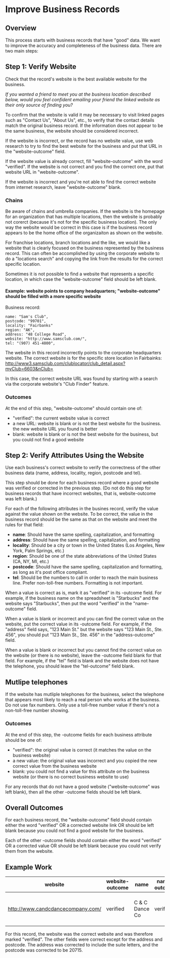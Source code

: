 Improve Business Records
========================

## Overview

This process starts with business records that have "good" data. We want to improve the accuracy and completeness of the business data. There are two main steps:

## Step 1: Verify Website

Check that the record's website is the best available website for the business.

_If you wanted a friend to meet you at the business location described below, would you feel confident emailing your friend the linked website as their only source of finding you?_

To confirm that the website is valid it may be necessary to visit linked pages such as "Contact Us", "About Us", etc., to verify that the contact details match the original business record. If the information does not appear to be the same business, the website should be considered incorrect.

If the website is incorrect, or the record has no website value, use web research to try to find the best website for the business and put that URL in the "website-outcome" field.

If the website value is already correct, fill "website-outcome" with the word "verified". If the website is not correct and you find the correct one, put that website URL in "website-outcome".

If the website is incorrect and you're not able to find the correct website from internet research, leave "website-outcome" blank.

### Chains

Be aware of chains and umbrella companies. If the website is the homepage for an organization that has multiple locations, then the website is probably not corerct (because it's not for the specific business location).
The only way the website would be correct in this case is if the business record appears to be the home office of the organizaiton as shown on the website.

For franchise locations, branch locations and the like, we would like a website that is clearly focused on the business represented by the business record. This can often be accomplished by using the corporate website to do a "locations search" and copying the link from the results for the correct specific location.

Sometimes it is not possible to find a website that represents a specific location, in which case the "website-outcome" field should be left blank.

#### Example: website points to company headquarters; "website-outcome" should be filled with a more specific website

Business record:
```
name: "Sam's Club",
postcode: "99701",
locality: "Fairbanks"
region: "AK",
address: "48 College Road",
website: "http://www.samsclub.com/",
tel: "(907) 451-4800",
```

The website in this record incorrectly points to the corporate headquarters website. The correct website is for the specific store location in Fairbainks:
http://www3.samsclub.com/clublocator/club_detail.aspx?myClub=6603&nClub=

In this case, the correct website URL was found by starting with a search via the corporate website's "Club Finder" feature.

### Outcomes

At the end of this step, "website-outcome" should contain one of:
* "verified": the current website value is correct
* a new URL: website is blank or is not the best website for the business. the new website URL you found is better
* blank: website is blank or is not the best website for the business, but you could not find a good website

## Step 2: Verify Attributes Using the Website

Use each business's correct website to verify the correctness of the other business data (name, address, locality, region, postcode and tel).

This step should be done for each business record where a good website was verified or corrected in the previous step. (Do not do this step for business records that have incorrect websites, that is, website-outcome was left blank.)

For each of the following attributes in the busines record, verify the value against the value shown on the website. To be correct, the value in the business record should be the same as that on the website and meet the rules for that field:

* **name**: Should have the same spelling, capitalization, and formatting
* **address**: Should have the same spelling, capitalization, and formatting
* **locality**: Should be a city or town in the United States (Los Angeles, New York, Palm Springs, etc.)
* **region**: Should be one of the state abbreviations of the United States (CA, NY, MI, etc.)
* **postcode**: Should have the same spelling, capitalization and formatting, as long as it's post office compliant.
* **tel**: Should be the numbers to call in order to reach the main business line. Prefer non-toll-free numbers. Formatting is not important.

When a value is correct as is, mark it as "verified" in its -outcome field. For example, if the business name on the spreadsheet is "Starbucks" and the website says "Starbucks", then put the word "verified" in the "name-outcome" field.

When a value is blank or incorrect and you can find the correct value on the website, put the correct value in its -outcome field. For example, if the "address" field says, "123 Main St." but the website says "123 Main St., Ste. 456", you should put "123 Main St., Ste. 456" in the "address-outcome" field.

When a value is blank or incorrect but you cannot find the correct value on the website (or there is no website), leave the -outcome field blank for that field. For example, if the "tel" field is blank and the website does not have the telephone, you should leave the "tel-outcome" field blank.

## Mutlipe telephones

If the website has mutliple telephones for the business, select the telephone that appears most likely to reach a real person who works at the business. Do not use fax numbers. Only use a toll-free number value if there's not a non-toll-free number showing.

### Outcomes

At the end of this step, the -outcome fields for each business attribute should be one of:

* "verified": the original value is correct (it matches the value on the business website)
* a new value: the original value was incorrect and you copied the new correct value from the business website
* blank: you could not find a value for this attribute on the business website (or there is no correct business website to use)

For any records that do not have a good website ("website-outcome" was left blank), then all the other -outcome fields should be left blank.

## Overall Outcomes

For each business record, the "website-outcome" field should contain either the word "verified" OR a corrected website link OR should be left blank because you could not find a good website for the business.

Each of the other -outcome fields should contain either the word "verified" OR a corrected value OR should be left blank because you could not verify them from the website.

## Example Work

website|website-outcome|name|name-outcome|address|address-outcome|locality|locality-outcome|region|region-outcome|postcode|postcode-outcome|tel|tel-outcome
--- | --- | --- | --- | --- | --- | --- | --- | --- | --- | --- | --- | --- | ---
http://www.candcdancecompany.com/	| verified | C & C Dance Co | verified | 4891 Telsa Drive | 4891 Telsa Drive, Suites J - L | Bowie | verified | MD | verified | 20700 | 20715 | (301) 464-4300 | verified

For this record, the website was the correct website and was therefore marked "verified". The other fields were correct except for the address and postcode. The address was corrected to include the suite letters, and the postcode was corrected to be 20715.

